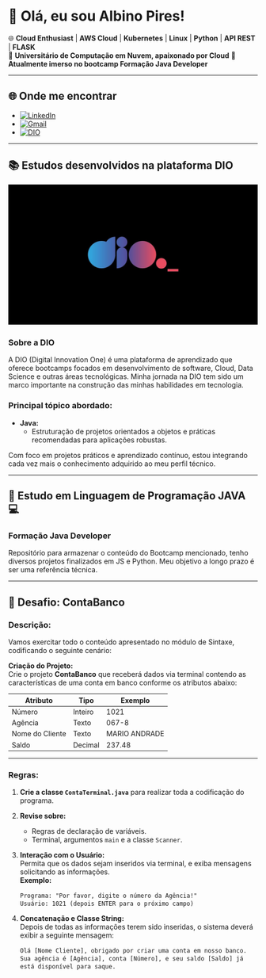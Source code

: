 
# 👋 Olá, eu sou Albino Pires!

🌐 **Cloud Enthusiast** | **AWS Cloud** | **Kubernetes** | **Linux** | **Python** | **API REST** | **FLASK**  
🚀 **Universitário de Computação em Nuvem, apaixonado por Cloud**
🚀 **Atualmente imerso no bootcamp Formação Java Developer**

---

## 🌐 Onde me encontrar

- [![LinkedIn](https://img.shields.io/badge/LinkedIn-0077B5?style=for-the-badge&logo=linkedin&logoColor=white)](https://www.linkedin.com/in/albino-pires-b188391b3/)
- [![Gmail](https://img.shields.io/badge/Gmail-333333?style=for-the-badge&logo=gmail&logoColor=red)](mailto:albinofp34@gmail.com)
- [![DIO](https://img.shields.io/badge/DIO-30A3DC?style=for-the-badge&logo=data:image/png;base64,iVBORw0KGgoAAAANSUhEUgAAAMgAAADICAMAAACahl6sAAAAKlBMVEUBCQn///8AAADMzMzX19fGxsYxMTHs7OypqanU1NQsLCwzMzNdXV2ampqysrKg2cPMAAAAAXRSTlMAQObYZgAAAP9JREFUeF7t2qEJwiAQRNGZyP9Xzr4W0NBBA8+YkUdm7p+al0FCIiCAQCBBgO+BX8dGZNBjJXyD8UK1y8GAQHBwAAAAAAAAAAAAB8x/wuJ3tnN/C+HYTnZO8LN+SrmU2/klrTG/VqXWQt6SbvmNbclY/TGWaTXc6zxVqXt8lrbGR2xJSfbbVmLVyxrpJlLtc0WW0ayDtvTNeUX2+6iMbUl77DduI/F7lmHMyLdsb+wPZtp45Fxb5l+nMOqMxqSc5PZUl2dG9KM4l9Kmvr67Rs5S8fQwAAAAAElFTkSuQmCC)](https://www.dio.me/users/albinofp34)

---

## 📚 Estudos desenvolvidos na plataforma DIO 

![DIO - plataforma de estudos](./DIO.jpg)

### **Sobre a DIO**
A DIO (Digital Innovation One) é uma plataforma de aprendizado que oferece bootcamps focados em desenvolvimento de software, Cloud, Data Science e outras áreas tecnológicas. Minha jornada na DIO tem sido um marco importante na construção das minhas habilidades em tecnologia.

### **Principal tópico abordado:**

- **Java:**  
  - Estruturação de projetos orientados a objetos e práticas recomendadas para aplicações robustas.

Com foco em projetos práticos e aprendizado contínuo, estou integrando cada vez mais o conhecimento adquirido ao meu perfil técnico.

---

## 📘 Estudo em Linguagem de Programação JAVA 💻 

### **Formação Java Developer**
Repositório para armazenar o conteúdo do Bootcamp mencionado, tenho diversos projetos finalizados em JS e Python. Meu objetivo a longo prazo é ser uma referência técnica.

---

## 📝 Desafio: ContaBanco

### **Descrição:**
Vamos exercitar todo o conteúdo apresentado no módulo de Sintaxe, codificando o seguinte cenário:

**Criação do Projeto:**  
Crie o projeto **ContaBanco** que receberá dados via terminal contendo as características de uma conta em banco conforme os atributos abaixo:

| **Atributo**      | **Tipo** | **Exemplo**      |
|--------------------|----------|------------------|
| Número             | Inteiro  | 1021             |
| Agência            | Texto    | 067-8            |
| Nome do Cliente    | Texto    | MARIO ANDRADE    |
| Saldo              | Decimal  | 237.48           |

---

### **Regras:**

1. **Crie a classe `ContaTerminal.java`** para realizar toda a codificação do programa.

2. **Revise sobre:**
   - Regras de declaração de variáveis.
   - Terminal, argumentos `main` e a classe `Scanner`.

3. **Interação com o Usuário:**  
   Permita que os dados sejam inseridos via terminal, e exiba mensagens solicitando as informações.  
   **Exemplo:**
   ```
   Programa: "Por favor, digite o número da Agência!"
   Usuário: 1021 (depois ENTER para o próximo campo)
   ```

4. **Concatenação e Classe String:**  
   Depois de todas as informações terem sido inseridas, o sistema deverá exibir a seguinte mensagem:
   ```
   Olá [Nome Cliente], obrigado por criar uma conta em nosso banco. Sua agência é [Agência], conta [Número], e seu saldo [Saldo] já está disponível para saque.
   ```

